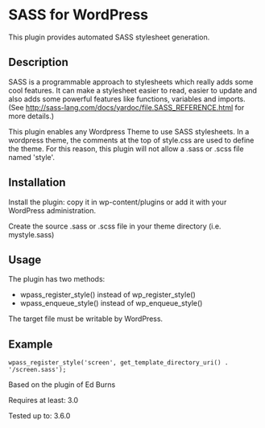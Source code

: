 # SASS for WordPress

This plugin provides automated SASS stylesheet generation.

##  Description

SASS is a programmable approach to stylesheets which really adds some cool features. It can make a stylesheet easier to read, easier to update and also adds some powerful features like functions, variables and imports. (See http://sass-lang.com/docs/yardoc/file.SASS_REFERENCE.html for more details.)

This plugin enables any Wordpress Theme to use SASS stylesheets.  In a wordpress theme, the comments at the top of style.css are used to define the theme.  For this reason, this plugin will not allow a .sass or .scss file named 'style'.

## Installation

Install the plugin: copy it in wp-content/plugins or add it with your WordPress administration.

Create the source .sass or .scss file in your theme directory (i.e. mystyle.sass)

## Usage

The plugin has two methods:

- wpass_register_style() instead of wp_register_style()
- wpass_enqueue_style() instead of wp_enqueue_style()

The target file must be writable by WordPress.

## Example

    wpass_register_style('screen', get_template_directory_uri() . '/screen.sass'); 

Based on the plugin of Ed Burns

Requires at least: 3.0

Tested up to: 3.6.0

